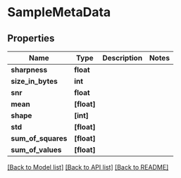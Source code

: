 # SampleMetaData

## Properties
Name | Type | Description | Notes
------------ | ------------- | ------------- | -------------
**sharpness** | **float** |  | 
**size_in_bytes** | **int** |  | 
**snr** | **float** |  | 
**mean** | **[float]** |  | 
**shape** | **[int]** |  | 
**std** | **[float]** |  | 
**sum_of_squares** | **[float]** |  | 
**sum_of_values** | **[float]** |  | 

[[Back to Model list]](../README.md#documentation-for-models) [[Back to API list]](../README.md#documentation-for-api-endpoints) [[Back to README]](../README.md)


